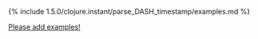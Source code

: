 {% include 1.5.0/clojure.instant/parse_DASH_timestamp/examples.md %}

[Please add examples!](https://github.com/arrdem/grimoire/edit/master/_includes/1.6.0/clojure.instant/parse_DASH_timestamp/examples.md)
